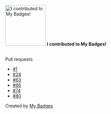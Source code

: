 <img src="https://my-badges.github.io/my-badges/my-badges-contributor.png" alt="I contributed to My Badges!" title="I contributed to My Badges!" width="128">
<strong>I contributed to My Badges!</strong>
<br><br>

Pull requests:

- <a href="https://github.com/my-badges/my-badges/pull/1">#1</a>
- <a href="https://github.com/my-badges/my-badges/pull/24">#24</a>
- <a href="https://github.com/my-badges/my-badges/pull/63">#63</a>
- <a href="https://github.com/my-badges/my-badges/pull/66">#66</a>
- <a href="https://github.com/my-badges/my-badges/pull/74">#74</a>
- <a href="https://github.com/my-badges/my-badges/pull/80">#80</a>


Created by <a href="https://github.com/my-badges/my-badges">My Badges</a>